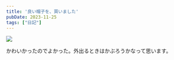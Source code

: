 ```yaml
---
title: '良い帽子を、買いました'
pubDate: 2023-11-25
tags: ["日記"]
---
```


![](@/images/2023-11-25-r01.png)

かわいかったのでよかった。外出るときはかぶろうかなって思います。